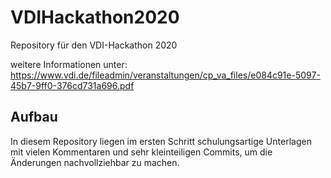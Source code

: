 # VDIHackathon2020
Repository für den VDI-Hackathon 2020

weitere Informationen unter: https://www.vdi.de/fileadmin/veranstaltungen/cp_va_files/e084c91e-5097-45b7-9ff0-376cd731a696.pdf

## Aufbau

In diesem Repository liegen im ersten Schritt schulungsartige Unterlagen mit vielen Kommentaren und sehr kleinteiligen Commits, um die Änderungen nachvollziehbar zu machen.